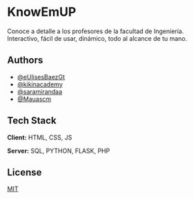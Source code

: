 
# KnowEmUP

Conoce a detalle a los profesores de la facultad de Ingeniería. \
Interactivo, fácil de usar, dinámico, todo al alcance de tu mano. 
## Authors

- [@eUlisesBaezGt](https://github.com/eUlisesBaezGt)
- [@kikinacademy](https://github.com/kikinacademy)
- [@saramirandaa](https://github.com/saramirandaa)
- [@Mauascm](https://github.com/Mauascm)







## Tech Stack

**Client:** HTML, CSS, JS

**Server:** SQL, PYTHON, FLASK, PHP


## License

[MIT](https://choosealicense.com/licenses/mit/)

